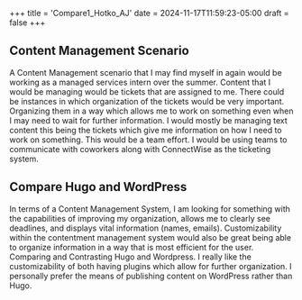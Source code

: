 +++
title = 'Compare1_Hotko_AJ'
date = 2024-11-17T11:59:23-05:00
draft = false
+++
## Content Management Scenario 
 A Content Management scenario that I may find myself in again would be working as a managed services intern over the summer. Content that I would be managing would be tickets that are assigned to me. There could be instances in which organization of the tickets would be very important. Organizing them in a way which allows me to work on something even when I may need to wait for further information. I would mostly be managing text content this being the tickets which give me information on how I need to work on something. This would be a team effort. I would be using teams to communicate with coworkers along with ConnectWise as the ticketing system. 
 ## Compare Hugo and WordPress
 In terms of a Content Management System, I am looking for something with the capabilities of improving my organization, allows me to clearly see deadlines, and displays vital information (names, emails). Customizability within the contentment management system would also be great being able to organize information in a way that is most efficient for the user. Comparing and Contrasting Hugo and Wordpress. I really like the customizability of both having plugins which allow for further organization. I personally prefer the means of publishing content on WordPress rather than Hugo. 
